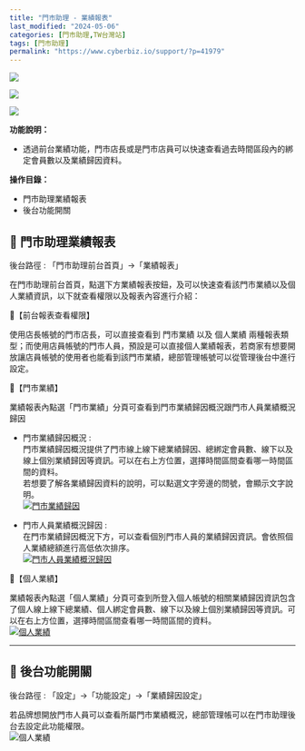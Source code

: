 ```yaml
---
title: "門市助理 - 業績報表"
last_modified: "2024-05-06"
categories: [門市助理,TW台灣站]
tags: [門市助理]
permalink: "https://www.cyberbiz.io/support/?p=41979"
---
```


![](https://www.cyberbiz.io/support/wp-content/uploads/適用站別.png)

[![](https://www.cyberbiz.io/support/wp-content/uploads/台灣站.png)](https://www.cyberbiz.io/support/?page_id=2490)

[![](https://www.cyberbiz.io/support/wp-content/uploads/門市助理.png)](https://www.cyberbiz.io/support/?page_id=42126)

**功能說明：**  

* 透過前台業績功能，門市店長或是門市店員可以快速查看過去時間區段內的綁定會員數以及業績歸因資料。

**操作目錄：**

* 門市助理業績報表
* 後台功能開關

## 📌 門市助理業績報表


後台路徑 : 「門市助理前台首頁」→「業績報表」  


在門市助理前台首頁，點選下方業績報表按鈕，及可以快速查看該門市業績以及個人業績資訊，以下就查看權限以及報表內容進行介紹：




📍【前台報表查看權限】

使用店長帳號的門市店長，可以直接查看到 門市業績 以及 個人業績
兩種報表類型；而使用店員帳號的門市人員，預設是可以直接個人業績報表，若商家有想要開放讓店員帳號的使用者也能看到該門市業績，總部管理帳號可以從管理後台中進行設定。  



📍【門市業績】

業績報表內點選「門市業績」分頁可查看到門市業績歸因概況跟門市人員業績概況歸因

* 門市業績歸因概況 :   
門市業績歸因概況提供了門市線上線下總業績歸因、總綁定會員數、線下以及線上個別業績歸因等資訊。可以在右上方位置，選擇時間區間查看哪一時間區間的資料。  
若想要了解各業績歸因資料的說明，可以點選文字旁邊的問號，會顯示文字說明。  
[![門市業績歸因](https://www.cyberbiz.io/support/wp-content/uploads/門市助理-業績報表table01.png)](https://www.cyberbiz.io/support/wp-content/uploads/門市助理-業績報表table01.png)




* 門市人員業績概況歸因 :   
在門市業績歸因概況下方，可以查看個別門市人員的業績歸因資訊。會依照個人業績總額進行高低依次排序。  
[![門市人員業績概況歸因](https://www.cyberbiz.io/support/wp-content/uploads/門市助理-業績報表table02.png)](https://www.cyberbiz.io/support/wp-content/uploads/門市助理-業績報表table02.png)



📍【個人業績】

業績報表內點選「個人業績」分頁可查到所登入個人帳號的相關業績歸因資訊包含了個人線上線下總業績、個人綁定會員數、線下以及線上個別業績歸因等資訊。可以在右上方位置，選擇時間區間查看哪一時間區間的資料。  
[![個人業績](https://www.cyberbiz.io/support/wp-content/uploads/門市助理-業績報表table03.png)](https://www.cyberbiz.io/support/wp-content/uploads/門市助理-業績報表table03.png)

* * *

## 📌 後台功能開關


後台路徑 :  「設定」→「功能設定」→「業績歸因設定」  

若品牌想開放門市人員可以查看所屬門市業績概況，總部管理帳可以在門市助理後台去設定此功能權限。  
![個人業績](https://www.cyberbiz.io/support/wp-content/uploads/門市助理-業績報表table04.png)

